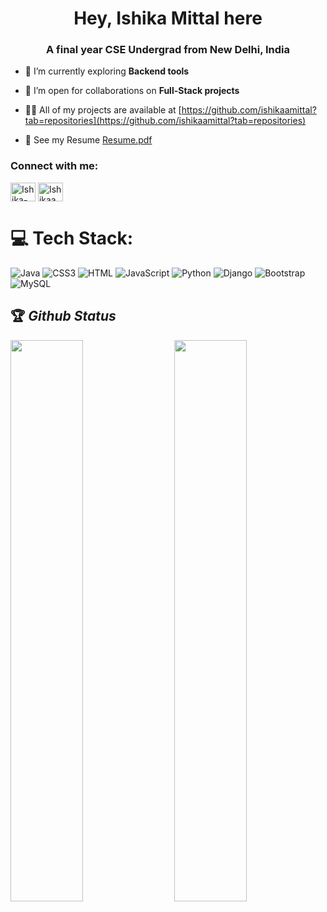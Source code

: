 <h1 align="center">Hey, Ishika Mittal here</h1>
<h3 align="center">A final year CSE Undergrad from New Delhi, India</h3>

- 🌱 I’m currently exploring **Backend tools**

- 👯 I’m open for collaborations on **Full-Stack projects**

- 👨‍💻 All of my projects are available at [https://github.com/ishikaamittal?tab=repositories](https://github.com/ishikaamittal?tab=repositories)

- 📄 See my Resume [Resume.pdf](Resume.pdf)

<h3 align="left">Connect with me:</h3>
<p align="left">
<a href="https://www.linkedin.com/in/ishika-mittal-2a3242183/" target="blank"><img align="center" src="https://raw.githubusercontent.com/rahuldkjain/github-profile-readme-generator/master/src/images/icons/Social/linked-in-alt.svg" alt="Ishika-mittal" height="30" width="40" /></a>
<a href="https://leetcode.com/mittalishika1801/" target="blank"><img align="center" src="https://raw.githubusercontent.com/rahuldkjain/github-profile-readme-generator/master/src/images/icons/Social/leet-code.svg" alt="Ishikaamittal" height="30" width="40" /></a>
</p>

# 💻 Tech Stack:
![Java](https://img.shields.io/badge/Java-ED8B00?style=for-the-badge&logo=java&logoColor=white) ![CSS3](https://img.shields.io/badge/css3-%231572B6.svg?style=for-the-badge&logo=css3&logoColor=white) ![HTML](https://img.shields.io/badge/html5-%23E34F26.svg?style=for-the-badge&logo=html5&logoColor=white) ![JavaScript](https://img.shields.io/badge/javascript-%23323330.svg?style=for-the-badge&logo=javascript&logoColor=%23F7DF1E) ![Python](https://img.shields.io/badge/python-3670A0?style=for-the-badge&logo=python&logoColor=ffdd54) ![Django](https://img.shields.io/badge/Django-092E20?style=for-the-badge&logo=django&logoColor=white) ![Bootstrap](https://img.shields.io/badge/bootstrap-%23563D7C.svg?style=for-the-badge&logo=bootstrap&logoColor=white) ![MySQL](https://img.shields.io/badge/mysql-%2300f.svg?style=for-the-badge&logo=mysql&logoColor=white) 

## 🏆 *Github Status*

<img  src="https://github-readme-stats.vercel.app/api?username=ishikaamittal&show_icons=true&hide_border=true&theme=dark" width="48%" align="right" >
<img  src="https://github-readme-streak-stats.herokuapp.com/?user=ishikaamittal&theme=dark" width="48%" >
